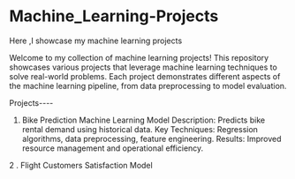 # Machine_Learning-Projects
Here ,I showcase my machine learning projects


Welcome to my collection of machine learning projects! This repository showcases various projects that leverage machine learning techniques to solve real-world problems. Each project demonstrates different aspects of the machine learning pipeline, from data preprocessing to model evaluation.

Projects----
1. Bike Prediction Machine Learning Model
               Description:  Predicts bike rental demand using historical data.
               Key Techniques:  Regression algorithms, data preprocessing, feature engineering.
               Results:   Improved resource management and operational efficiency.


2 . Flight Customers Satisfaction Model 
